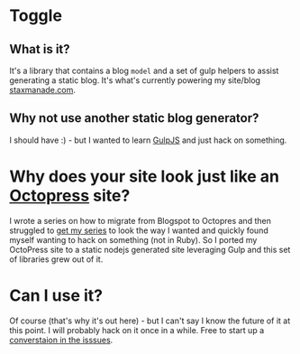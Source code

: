 ---
---


# Toggle

## What is it?

It's a library that contains a blog `model` and a set of gulp helpers to assist generating a static blog. It's what's currently powering my site/blog [staxmanade.com](http://staxmanade.com).

## Why not use another static blog generator?

I should have :) - but I wanted to learn [GulpJS](http://gulpjs.com) and just hack on something.

# Why does your site look just like an [Octopress](http://octopress.org) site?

I wrote a series on how to migrate from Blogspot to Octopres and then struggled to [get my series](https://github.com/jekyll/jekyll/issues/2226) to look the way I wanted and quickly found myself wanting to hack on something (not in Ruby). So I ported my OctoPress site to a static nodejs generated site leveraging Gulp and this set of libraries grew out of it.

# Can I use it?

Of course (that's why it's out here) - but I can't say I know the future of it at this point. I will probably hack on it once in a while. Free to start up a [converstaion in the isssues](https://github.com/togglejs/toggle/issues).

